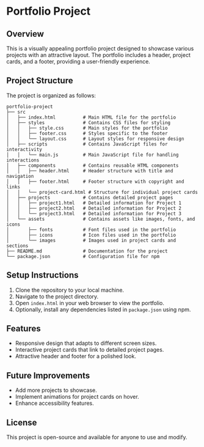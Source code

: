 # Portfolio Project

## Overview
This is a visually appealing portfolio project designed to showcase various projects with an attractive layout. The portfolio includes a header, project cards, and a footer, providing a user-friendly experience.

## Project Structure
The project is organized as follows:

```
portfolio-project
├── src
│   ├── index.html          # Main HTML file for the portfolio
│   ├── styles              # Contains CSS files for styling
│   │   ├── style.css       # Main styles for the portfolio
│   │   ├── footer.css      # Styles specific to the footer
│   │   └── layout.css      # Layout styles for responsive design
│   ├── scripts             # Contains JavaScript files for interactivity
│   │   └── main.js         # Main JavaScript file for handling interactions
│   ├── components          # Contains reusable HTML components
│   │   ├── header.html     # Header structure with title and navigation
│   │   ├── footer.html     # Footer structure with copyright and links
│   │   └── project-card.html # Structure for individual project cards
│   ├── projects            # Contains detailed project pages
│   │   ├── project1.html   # Detailed information for Project 1
│   │   ├── project2.html   # Detailed information for Project 2
│   │   └── project3.html   # Detailed information for Project 3
│   └── assets              # Contains assets like images, fonts, and icons
│       ├── fonts           # Font files used in the portfolio
│       ├── icons           # Icon files used in the portfolio
│       └── images          # Images used in project cards and sections
├── README.md               # Documentation for the project
└── package.json            # Configuration file for npm
```

## Setup Instructions
1. Clone the repository to your local machine.
2. Navigate to the project directory.
3. Open `index.html` in your web browser to view the portfolio.
4. Optionally, install any dependencies listed in `package.json` using npm.

## Features
- Responsive design that adapts to different screen sizes.
- Interactive project cards that link to detailed project pages.
- Attractive header and footer for a polished look.

## Future Improvements
- Add more projects to showcase.
- Implement animations for project cards on hover.
- Enhance accessibility features.

## License
This project is open-source and available for anyone to use and modify.